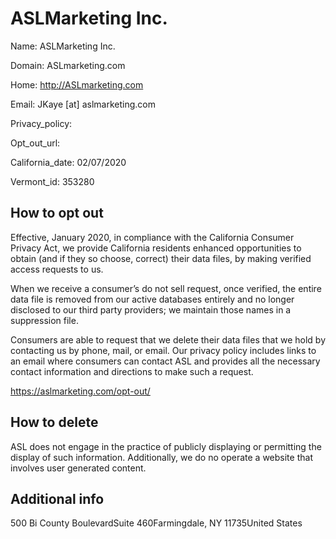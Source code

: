 
# ASLMarketing Inc.

Name: ASLMarketing Inc.

Domain: ASLmarketing.com

Home: http://ASLmarketing.com

Email: JKaye [at] aslmarketing.com

Privacy_policy: 

Opt_out_url: 

California_date: 02/07/2020

Vermont_id: 353280



## How to opt out

Effective, January 2020, in compliance with the California Consumer Privacy Act, we provide California residents enhanced opportunities to obtain (and if they so choose, correct) their data files, by making verified access requests to us. 

When we receive a consumer’s do not sell request, once verified, the entire data file is removed from our active databases entirely and no longer disclosed to our third party providers; we maintain those names in a suppression file.

Consumers are able to request that we delete their data files that we hold by contacting us by phone, mail, or email. Our privacy policy includes links to an email where consumers can contact ASL and provides all the necessary contact information and directions to make such a request.

https://aslmarketing.com/opt-out/

## How to delete

ASL does not engage in the practice of publicly displaying or permitting the display of such information. Additionally, we do no operate a website that involves user generated content.

## Additional info



500 Bi County BoulevardSuite 460Farmingdale, NY 11735United States

